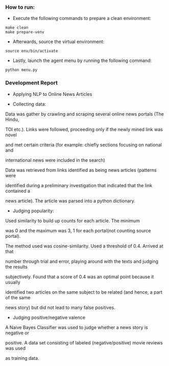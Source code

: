 ### How to run:

- Execute the following commands to prepare a clean environment:
```
make clean
make prepare-venv
```

- Afterwards, source the virtual environment:

```
source env/bin/activate
```

- Lastly, launch the agent menu by running the following command:

```
python menu.py
```

### Development Report 

- Applying NLP to Online News Articles


- Collecting data:

Data was gather by crawling and scraping several online news portals (The Hindu,

TOI etc.). Links were followed, proceeding only if the newly mined link was novel

and met certain criteria (for example: chiefly sections focusing on national and

international news were included in the search)

Data was retrieved from links identified as being news articles (patterns were

identified during a preliminary investigation that indicated that the link contained a

news article). The article was parsed into a python dictionary.


- Judging popularity:


Used similarity to build up counts for each article. The minimum

was 0 and the maximum was 3, 1 for each portal(not counting source portal).

The method used was cosine-similarity. Used a threshold of 0.4. Arrived at that

number through trial and error, playing around with the texts and judging the results

subjectively. Found that a score of 0.4 was an optimal point because it usually

identified two articles on the same subject to be related (and hence, a part of the same

news story) but did not lead to many false positives. 


- Judging positive/negative valence


A Naive Bayes Classifier was used to judge whether a news story is negative or

positive. A data set consisting of labeled (negative/positive) movie reviews was used

as training data.

